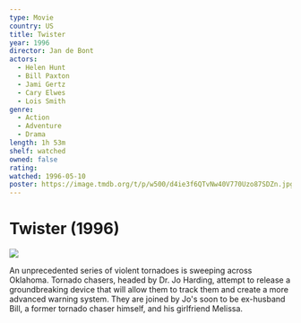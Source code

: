 ```yaml
---
type: Movie
country: US
title: Twister
year: 1996
director: Jan de Bont
actors:
  - Helen Hunt
  - Bill Paxton
  - Jami Gertz
  - Cary Elwes
  - Lois Smith
genre:
  - Action
  - Adventure
  - Drama
length: 1h 53m
shelf: watched
owned: false
rating:
watched: 1996-05-10
poster: https://image.tmdb.org/t/p/w500/d4ie3f6QTvNw40V770Uzo87SDZn.jpg
---
```


# Twister (1996)

![](https://image.tmdb.org/t/p/w500/d4ie3f6QTvNw40V770Uzo87SDZn.jpg)

An unprecedented series of violent tornadoes is sweeping across Oklahoma. Tornado chasers, headed by Dr. Jo Harding, attempt to release a groundbreaking device that will allow them to track them and create a more advanced warning system. They are joined by Jo's soon to be ex-husband Bill, a former tornado chaser himself, and his girlfriend Melissa.